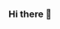 ### Hi there 👋

<!--
My name is **Sam Rosenbaum**

- I’m currently a MSc student with the University of Alaska Fairbanks in the College of Fisheries and Ocean Sciences
- I'm interested in studying salmonids, genomics, evolution, and ecology!
:fish: :fish: :fish: :fish: :fish: :fish: :fish: :fish: :fish: :fish: :fish:
